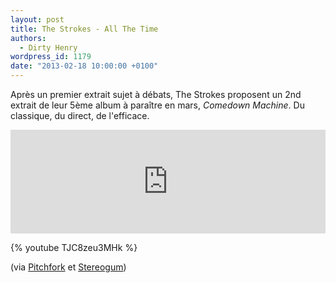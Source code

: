 ```yaml
---
layout: post
title: The Strokes - All The Time
authors:
  - Dirty Henry
wordpress_id: 1179
date: "2013-02-18 10:00:00 +0100"
---
```


Après un premier extrait sujet à débats, The Strokes proposent un 2nd extrait de
leur 5ème album à paraître en mars, _Comedown Machine_. Du classique, du direct,
de l'efficace.

<iframe width="100%" height="166" scrolling="no" frameborder="no" src="https://w.soundcloud.com/player/?url=http%3A%2F%2Fapi.soundcloud.com%2Ftracks%2F78952710"></iframe>

{% youtube TJC8zeu3MHk %}

(via
[Pitchfork](http://pitchfork.com/news/49544-listen-to-the-new-strokes-single-all-the-time/)
et
[Stereogum](http://feedproxy.google.com/~r/stereogum/cBYa/~3/AXBHXtW-Gms/story01.htm))
